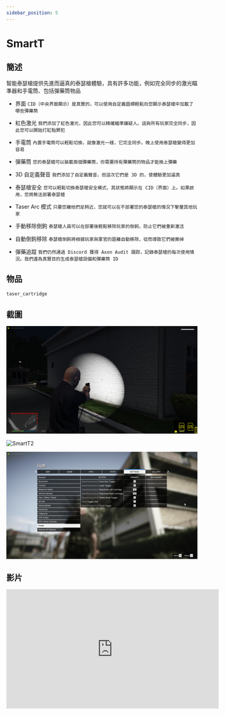 ```yaml
---
sidebar_position: 5
---
```


# SmartT

## 簡述

智能泰瑟槍提供先進而逼真的泰瑟槍體驗，具有許多功能，例如完全同步的激光瞄準器和手電筒、包括彈藥筒物品

- 界面 ```CID（中央界面顯示）是真實的，可以使用自定義圖標輕鬆向您顯示泰瑟槍中加載了哪些彈藥筒``` 

- 紅色激光 ```我們添加了紅色激光，因此您可以精確瞄準嫌疑人。這與所有玩家完全同步，因此您可以開始打紅點罪犯```

- 手電筒 ```內置手電筒可以輕鬆切換，就像激光一樣，它完全同步。晚上使用泰瑟槍變得更加容易```

- 彈藥筒 ```您的泰瑟槍可以裝載兩個彈藥筒，你需要持有彈藥筒的物品才能換上彈藥```

- 3D 自定義聲音 ```我們添加了自定義聲音，但這次它們是 3D 的，使體驗更加逼真```

- 泰瑟槍安全 ```您可以輕鬆切換泰瑟槍安全模式，其狀態將顯示在 CID（界面）上。如果啟用，您將無法部署泰瑟槍``` 

- Taser Arc 模式 ```只要您離他們足夠近，您就可以在不部署您的泰瑟槍的情況下擊暈其他玩家```  

- 手動移除倒鉤 ```泰瑟槍人員可以在部署後輕鬆移除玩家的倒鉤，防止它們被重新激活```  

- 自動倒鉤移除 ```泰瑟槍倒鉤將根據玩家與軍官的距離自動移除，從而導致它們被撕掉```

- 彈藥追蹤 ```我們仍然通過 Discord 獲得 Axon Audit 跟踪，記錄泰瑟槍的每次使用情況。我們還為真實目的生成泰瑟槍設備和彈藥筒 ID```

## 物品

```jsx title="ox_inventory/data/items.lua"
taser_cartridge
```

## 截圖

![SmartT1](img/SmartT1.png)

![SmartT2](img/SmartT2.png)

![SmartT3](img/SmartT3.png)

## 影片

<iframe width="560" height="315" src="https://www.youtube.com/embed/hSLb9YpT5w4" title="YouTube video player" frameborder="0" allow="accelerometer; autoplay; clipboard-write; encrypted-media; gyroscope; picture-in-picture" allowfullscreen></iframe>